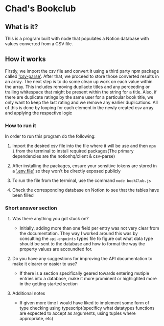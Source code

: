 # Chad's Bookclub

## What is it?

This is a program built with node that populates a Notion database with values converted from a CSV file.

## How it works

Firstly, we import the csv file and convert it using a third party npm package called ['csv-parse'](https://www.npmjs.com/package/csv-parse). After that, we proceed to store those converted results in an array. The next step is to do some clean up work on each value within the array. This includes removing dupilacte titles and any perceeding or trailing whitespace that might be present within the string for a title. Also, if there are duplicate ratings by the same user for a particular book title, we only want to keep the last rating and we remove any earlier duplications. All of this is done by looping for each element in the newly created csv array and applying the respective logic

### How to run it

In order to run this program do the following:

1. Import the desired csv file into the file where it will be use and then `npm i` from the terminal to install required packages(The primary dependencies are the notionhq/client & csv-parse)

2. After installing the packages, ensure your sensitive tokens are stored in a ['.env file'](https://www.npmjs.com/package/dotenv) so they won't be directly exposed publicly

3. To run the file from the terminal, use the command `node bookClub.js`

4. Check the corresponding database on Notion to see that the tables have been filled

### Short answer section

1. Was there anything you got stuck on?

   - Initially, adding more than one field per entry was not very clear from the documentation. They way I worked around this was by consulting the `api-enpoints` types file fo figure out what data type should be sent to the database and how to format the way the property values are accoundted for.

2. Do you have any suggestions for improving the API documentation to make it clearer or easier to use?

   - If there is a section specifically geared towards entering mutiple entries into a database, make it more prominent or highlighted more in the getting started section

3. Additional notes
   - If given more time I would have liked to implement some form of type checking using typescript(specificy what datatypes functions are expected to accept as arguments, using tuples where appropriate, etc)
